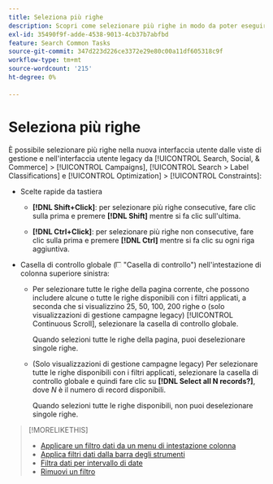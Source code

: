 ```yaml
---
title: Seleziona più righe
description: Scopri come selezionare più righe in modo da poter eseguire la stessa azione su tutte.
exl-id: 35490f9f-adde-4538-9013-4cb37b7abfbd
feature: Search Common Tasks
source-git-commit: 347d223d226ce3372e29e80c00a11df605318c9f
workflow-type: tm+mt
source-wordcount: '215'
ht-degree: 0%

---
```


# Seleziona più righe

È possibile selezionare più righe nella nuova interfaccia utente dalle viste di gestione e nell&#39;interfaccia utente legacy da [!UICONTROL Search, Social, & Commerce] > [!UICONTROL Campaigns], [!UICONTROL Search > Label Classifications] e [!UICONTROL Optimization] > [!UICONTROL Constraints]:

* Scelte rapide da tastiera

   * **[!DNL Shift+Click]**: per selezionare più righe consecutive, fare clic sulla prima e premere **[!DNL Shift]** mentre si fa clic sull&#39;ultima.

   * **[!DNL Ctrl+Click]**: per selezionare più righe non consecutive, fare clic sulla prima e premere **[!DNL Ctrl]** mentre si fa clic su ogni riga aggiuntiva.

* Casella di controllo globale (![Casella di controllo](/help/search-social-commerce/assets/check-box.png) &quot;Casella di controllo&quot;) nell&#39;intestazione di colonna superiore sinistra:

   * Per selezionare tutte le righe della pagina corrente, che possono includere alcune o tutte le righe disponibili con i filtri applicati, a seconda che si visualizzino 25, 50, 100, 200 righe o (solo visualizzazioni di gestione campagne legacy) [!UICONTROL Continuous Scroll], selezionare la casella di controllo globale.

     Quando selezioni tutte le righe della pagina, puoi deselezionare singole righe.

   * (Solo visualizzazioni di gestione campagne legacy) Per selezionare tutte le righe disponibili con i filtri applicati, selezionare la casella di controllo globale e quindi fare clic su **[!DNL Select all N records?]**, dove *N* è il numero di record disponibili.

     Quando selezioni tutte le righe disponibili, non puoi deselezionare singole righe.

>[!MORELIKETHIS]
>
>* [Applicare un filtro dati da un menu di intestazione colonna](../data-views/ad-hoc-settings/column-filter-apply-from-column-heading.md)
>* [Applica filtri dati dalla barra degli strumenti](../data-views/ad-hoc-settings/column-filter-apply-from-toolbar.md)
>* [Filtra dati per intervallo di date](../data-views/ad-hoc-settings/date-filter.md)
>* [Rimuovi un filtro](../data-views/ad-hoc-settings/column-filter-remove.md)
